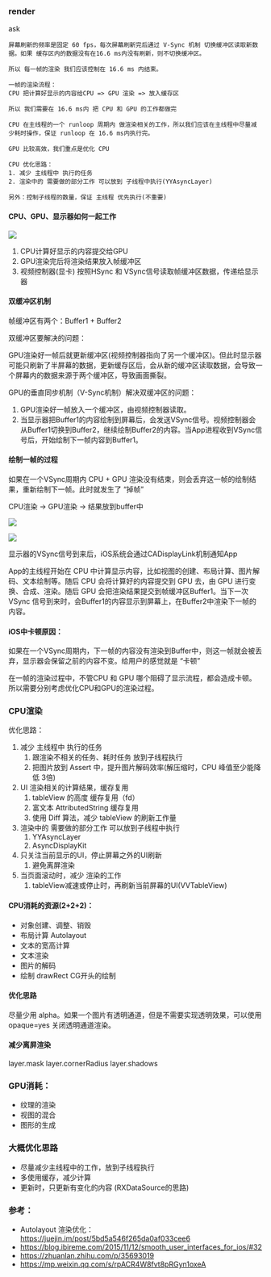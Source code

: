 ### render

ask
```
屏幕刷新的频率是固定 60 fps，每次屏幕刷新完后通过 V-Sync 机制 切换缓冲区读取新数据。如果 缓存区内的数据没有在16.6 ms内没有刷新，则不切换缓冲区。

所以 每一帧的渲染 我们应该控制在 16.6 ms 内结束。

一帧的渲染流程：
CPU 把计算好显示的内容给CPU => GPU 渲染 => 放入缓存区

所以 我们需要在 16.6 ms内 把 CPU 和 GPU 的工作都做完

CPU 在主线程的一个 runloop 周期内 做渲染相关的工作，所以我们应该在主线程中尽量减少耗时操作，保证 runloop 在 16.6 ms内执行完。

GPU 比较高效，我们重点是优化 CPU

CPU 优化思路：
1. 减少 主线程中 执行的任务
2. 渲染中的 需要做的部分工作 可以放到 子线程中执行(YYAsyncLayer)

另外：控制子线程的数量，保证 主线程 优先执行(不重要)

```

#### CPU、GPU、显示器如何一起工作

![](http://pc5ouzvhg.bkt.clouddn.com/A22332C0-4155-4825-B2CD-CB21354BD41F.jpg)

1. CPU计算好显示的内容提交给GPU
2. GPU渲染完后将渲染结果放入帧缓冲区
3. 视频控制器(显卡) 按照HSync 和 VSync信号读取帧缓冲区数据，传递给显示器

#### 双缓冲区机制

帧缓冲区有两个：Buffer1 + Buffer2

双缓冲区要解决的问题：

GPU渲染好一帧后就更新缓冲区(视频控制器指向了另一个缓冲区)。但此时显示器可能只刷新了半屏幕的数据，更新缓存区后，会从新的缓冲区读取数据，会导致一个屏幕内的数据来源于两个缓冲区，导致画面撕裂。

GPU的垂直同步机制（V-Sync机制）解决双缓冲区的问题：
1. GPU渲染好一帧放入一个缓冲区，由视频控制器读取。
2. 当显示器把Buffer1的内容绘制到屏幕后，会发送VSync信号。视频控制器会从Buffer1切换到Buffer2，继续绘制Buffer2的内容。当App进程收到VSync信号后，开始绘制下一帧内容到Buffer1。

#### 绘制一帧的过程

如果在一个VSync周期内 CPU + GPU 渲染没有结束，则会丢弃这一帧的绘制结果，重新绘制下一帧。此时就发生了 “掉帧”

CPU渲染 -> GPU渲染 -> 结果放到buffer中

![](http://pc5ouzvhg.bkt.clouddn.com/1608422C-20C3-44DF-8604-250EC41C940E.jpg)

![](http://pc5ouzvhg.bkt.clouddn.com/E85C9EC1-A4F4-48E2-AE95-3DDD0D7356BF.jpg)

显示器的VSync信号到来后，iOS系统会通过CADisplayLink机制通知App

App的主线程开始在 CPU 中计算显示内容，比如视图的创建、布局计算、图片解码、文本绘制等。随后 CPU 会将计算好的内容提交到 GPU 去，由 GPU 进行变换、合成、渲染。随后 GPU 会把渲染结果提交到帧缓冲区Buffer1。当下一次 VSync 信号到来时，会Buffer1的内容显示到屏幕上，在Buffer2中渲染下一帧的内容。

#### iOS中卡顿原因：

如果在一个VSync周期内，下一帧的内容没有渲染到Buffer中，则这一帧就会被丢弃，显示器会保留之前的内容不变。给用户的感觉就是 “卡顿”

在一帧的渲染过程中，不管CPU 和 GPU 哪个阻碍了显示流程，都会造成卡顿。所以需要分别考虑优化CPU和GPU的渲染过程。

### CPU渲染

优化思路：
1. 减少 主线程中 执行的任务
   1. 跟渲染不相关的任务、耗时任务 放到子线程执行
   2. 把图片放到 Assert 中，提升图片解码效率(解压缩时，CPU 峰值至少能降低 3倍)
2. UI 渲染相关的计算结果，缓存复用
   1. tableView 的高度 缓存复用（fd）
   2. 富文本 AttributedString 缓存复用
   3. 使用 Diff 算法，减少 tableView 的刷新工作量
3. 渲染中的 需要做的部分工作 可以放到子线程中执行
   1. YYAsyncLayer
   2. AsyncDisplayKit
4. 只关注当前显示的UI，停止屏幕之外的UI刷新
   1. 避免离屏渲染 
5. 当页面滚动时，减少 渲染的工作
   1. tableView减速或停止时，再刷新当前屏幕的UI(VVTableView)

#### CPU消耗的资源(2+2+2)：

* 对象创建、调整、销毁
* 布局计算 Autolayout
* 文本的宽高计算
* 文本渲染
* 图片的解码
* 绘制 drawRect CG开头的绘制

#### 优化思路

尽量少用 alpha。如果一个图片有透明通道，但是不需要实现透明效果，可以使用 opaque=yes 关闭透明通道渲染。 

#### 减少离屏渲染

layer.mask
layer.cornerRadius
layer.shadows



### GPU消耗：

* 纹理的渲染
* 视图的混合
* 图形的生成

### 大概优化思路

- 尽量减少主线程中的工作，放到子线程执行
- 多使用缓存，减少计算
- 更新时，只更新有变化的内容 (RXDataSource的思路)


  
### 参考：
- Autolayout 渲染优化：https://juejin.im/post/5bd5a546f265da0af033cee6
- https://blog.ibireme.com/2015/11/12/smooth_user_interfaces_for_ios/#32
- https://zhuanlan.zhihu.com/p/35693019
- https://mp.weixin.qq.com/s/rpACR4W8fvt8pRGyn1oxeA  

